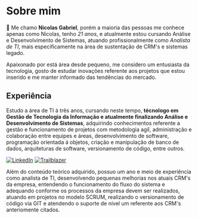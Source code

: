 # Sobre mim

:briefcase: Me chamo **Nicolas Gabriel**, porém a maioria das pessoas me conhece apenas como Nicolas, tenho *21 anos*, e atualmente estou cursando Análise e Desenvolvimento de Sistemas, atuando profissionalmente como *Analista de TI*, mais especificamente na área de sustentação de CRM's e sistemas legado.

Apaixonado por está área desde pequeno, me considero um entusiasta da tecnologia, gosto de estudar inovações referente aos projetos que estou inserido e me manter informado das tendências do mercado.

## Experiência

Estudo a área de TI à três anos, cursando neste tempo, **técnologo em Gestão de Tecnologia da Informação e atualmente finalizando Análise e Desenvolvimento de Sistemas**, adquirindo conhecimentos referente a gestão e funcionamento de projetos com metodologia agíl, administração e colaboração entre equipes e áreas, desenvolvimento de software, programação orientada á objetos, criação e manipulação de banco de dados, arquiteturas de software, versionamento de código, entre outros.

[![LinkedIn](https://img.shields.io/badge/LinkedIn-0A66C2)](https://www.linkedin.com/in/nicolas-rodrigues-leal/)
[![Trailblazer](https://img.shields.io/badge/Trailblazer-00A1E0)](https://www.salesforce.com/trailblazer/ngleal)

Além do conteúdo teórico adquirido, possuo um ano e meio de experiência como analista de TI, desenvolvendo pequenas melhorias nos atuais CRM's da empresa, entendendo o funcionamento do fluxo do sistema e adequando conforme os processos da empresa devem ser realizados, atuando em projetos no modelo SCRUM, realizando o versionamento de código via GIT e atendendo o suporte de nível um referente aos CRM's anteriomente citados.